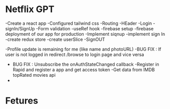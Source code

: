 # Netflix GPT
  -Create a react app
  -Configured tailwind css
  -Routing
  -HEader
  -Login
     -signIn/SignUp
    -Form validation
    -useRef hook
  -firebase setup
  -firebase deployment of our app for production
  -Implement siqnup 
  -implement sign In 
  -create redux store 
  -create userSlice
  -SignOUT

  -Profile update is remaining for me (like name and photoURL)
  -BUG FIX : If user is not logged in redirect /browse to login page and vice versa
  - BUG FIX : Unsubscribe the onAuthStateChanged callback
  -Register in Rapid and register a app and get access token
  -Get data from IMDB topRated movies api
  -
   
 # Fetures


  
